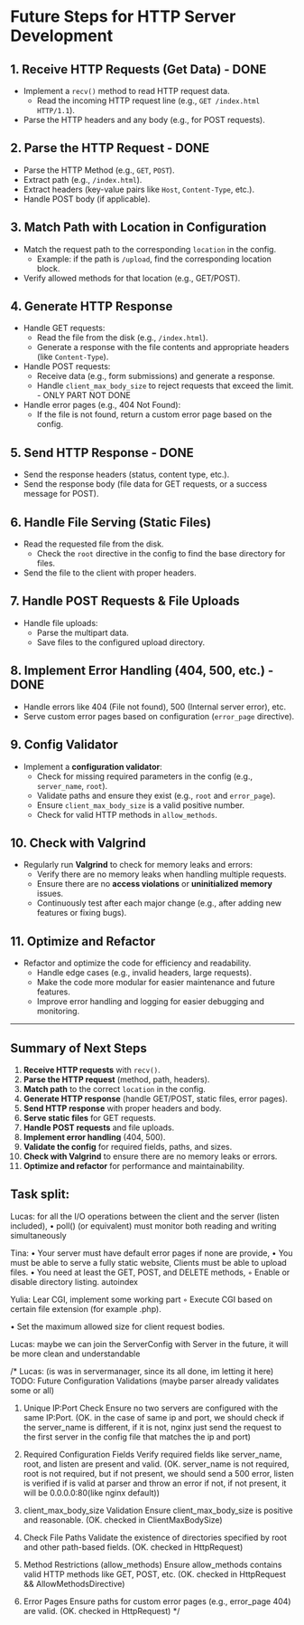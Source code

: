# Future Steps for HTTP Server Development

## 1. **Receive HTTP Requests (Get Data)** - DONE
- Implement a `recv()` method to read HTTP request data.
  - Read the incoming HTTP request line (e.g., `GET /index.html HTTP/1.1`).
- Parse the HTTP headers and any body (e.g., for POST requests).

## 2. **Parse the HTTP Request** - DONE
- Parse the HTTP Method (e.g., `GET`, `POST`).
- Extract path (e.g., `/index.html`).
- Extract headers (key-value pairs like `Host`, `Content-Type`, etc.).
- Handle POST body (if applicable).

## 3. **Match Path with Location in Configuration**
- Match the request path to the corresponding `location` in the config.
    - Example: if the path is `/upload`, find the corresponding location block.
- Verify allowed methods for that location (e.g., GET/POST).

## 4. **Generate HTTP Response**
- Handle GET requests:
    - Read the file from the disk (e.g., `/index.html`).
    - Generate a response with the file contents and appropriate headers (like `Content-Type`).
- Handle POST requests:
    - Receive data (e.g., form submissions) and generate a response.
    - Handle `client_max_body_size` to reject requests that exceed the limit. - ONLY PART NOT DONE
- Handle error pages (e.g., 404 Not Found):
    - If the file is not found, return a custom error page based on the config.

## 5. **Send HTTP Response** - DONE
- Send the response headers (status, content type, etc.).
- Send the response body (file data for GET requests, or a success message for POST).

## 6. **Handle File Serving (Static Files)**
- Read the requested file from the disk.
    - Check the `root` directive in the config to find the base directory for files.
- Send the file to the client with proper headers.

## 7. **Handle POST Requests & File Uploads**
- Handle file uploads:
    - Parse the multipart data.
    - Save files to the configured upload directory.

## 8. **Implement Error Handling (404, 500, etc.)** - DONE
- Handle errors like 404 (File not found), 500 (Internal server error), etc.
- Serve custom error pages based on configuration (`error_page` directive).

## 9. **Config Validator**
- Implement a **configuration validator**:
    - Check for missing required parameters in the config (e.g., `server_name`, `root`).
    - Validate paths and ensure they exist (e.g., `root` and `error_page`).
    - Ensure `client_max_body_size` is a valid positive number.
    - Check for valid HTTP methods in `allow_methods`.

## 10. **Check with Valgrind**
- Regularly run **Valgrind** to check for memory leaks and errors:
    - Verify there are no memory leaks when handling multiple requests.
    - Ensure there are no **access violations** or **uninitialized memory** issues.
    - Continuously test after each major change (e.g., after adding new features or fixing bugs).

## 11. **Optimize and Refactor**
- Refactor and optimize the code for efficiency and readability.
    - Handle edge cases (e.g., invalid headers, large requests).
    - Make the code more modular for easier maintenance and future features.
    - Improve error handling and logging for easier debugging and monitoring.

---

## **Summary of Next Steps**
1. **Receive HTTP requests** with `recv()`.
2. **Parse the HTTP request** (method, path, headers).
3. **Match path** to the correct `location` in the config.
4. **Generate HTTP response** (handle GET/POST, static files, error pages).
5. **Send HTTP response** with proper headers and body.
6. **Serve static files** for GET requests.
7. **Handle POST requests** and file uploads.
8. **Implement error handling** (404, 500).
9. **Validate the config** for required fields, paths, and sizes.
10. **Check with Valgrind** to ensure there are no memory leaks or errors.
11. **Optimize and refactor** for performance and maintainability.

## Task split:
Lucas:
for all the I/O operations between the client and the server (listen included), • poll() (or equivalent) must monitor both reading and writing simultaneously

Tina:
• Your server must have default error pages if none are provide, • You must be able to serve a fully static website, Clients must be able to upload files.
• You need at least the GET, POST, and DELETE methods, ◦ Enable or disable directory listing. autoindex

Yulia:
Lear CGI, implement some working part
◦ Execute CGI based on certain file extension (for example .php).


• Set the maximum allowed size for client request bodies.


Lucas: maybe we can join the ServerConfig with Server in the future, it will be more clean and understandable

/*
Lucas: (is was in servermanager, since its all done, im letting it here)
TODO: Future Configuration Validations (maybe parser already validates some or all)

1. Unique IP:Port Check
Ensure no two servers are configured with the same IP:Port.
(OK. in the case of same ip and port, we should check if the server_name is different,
if it is not, nginx just send the request to the first server in the config file that matches the ip and port)

2. Required Configuration Fields
Verify required fields like server_name, root, and listen are present and valid.
(OK. server_name is not required, root is not required, but if not present, we should send a 500 error,
listen is verified if is valid at parser and throw an error if not, if not present, it will be 0.0.0.0:80(like nginx default))

3. client_max_body_size Validation
Ensure client_max_body_size is positive and reasonable.
(OK. checked in ClientMaxBodySize)

4. Check File Paths
Validate the existence of directories specified by root and other path-based fields.
(OK. checked in HttpRequest)

5. Method Restrictions (allow_methods)
Ensure allow_methods contains valid HTTP methods like GET, POST, etc.
(OK. checked in HttpRequest && AllowMethodsDirective)

6. Error Pages
Ensure paths for custom error pages (e.g., error_page 404) are valid.
(OK. checked in HttpRequest)
*/